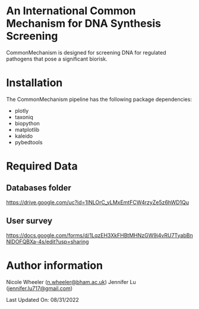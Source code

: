 # An International Common Mechanism for DNA Synthesis Screening
CommonMechanism is designed for screening DNA for regulated pathogens that 
pose a significant biorisk. 

# Installation 
The CommonMechanism pipeline has the following package dependencies:
 * plotly 
 * taxoniq 
 * biopython
 * matplotlib
 * kaleido
 * pybedtools 


# Required Data 

## Databases folder
https://drive.google.com/uc?id=1INLOrC_vLMxEmtFCW4rzyZe5z6hWD1Qu

## User survey
https://docs.google.com/forms/d/1LqzEH3XkFHBtMHNzGW9i4vRU7TyabBnNIDOFQBXa-4s/edit?usp=sharing

# Author information 
Nicole Wheeler (n.wheeler@bham.ac.uk)
Jennifer Lu (jennifer.lu717@gmail.com)

Last Updated On: 08/31/2022
